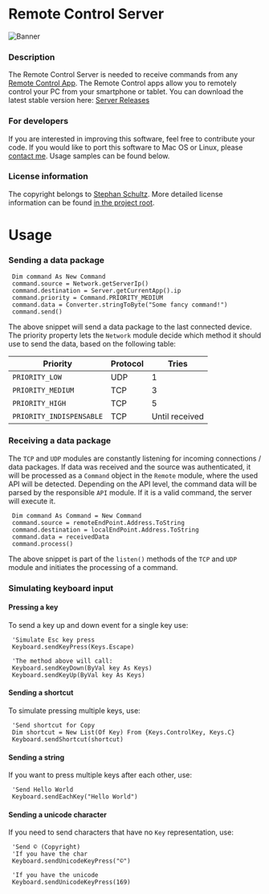 Remote Control Server
===================

![Banner](https://raw.githubusercontent.com/Steppschuh/RemoteControlServer/master/Media/server_default_advanced_faded.png "Remote Control Collection")

### Description
The Remote Control Server is needed to receive commands from any [Remote Control App](http://remote-control-collection.com/). The Remote Control apps allow you to remotely control your PC from your smartphone or tablet. You can download the latest stable version here: [Server Releases](https://github.com/Steppschuh/RemoteControlServer/releases)

### For developers
If you are interested in improving this software, feel free to contribute your code. If you would like to port this software to Mac OS or Linux, please [contact me](http://steppschuh.net/?contact). Usage samples can be found below.

### License information
The copyright belongs to [Stephan Schultz](http://steppschuh.net/). More detailed license information can be found [in the project root](https://github.com/Steppschuh/RemoteControlServer/blob/master/LICENSE).




Usage
===================

### Sending a data package
 ```visualbasic
  Dim command As New Command
  command.source = Network.getServerIp()
  command.destination = Server.getCurrentApp().ip
  command.priority = Command.PRIORITY_MEDIUM
  command.data = Converter.stringToByte("Some fancy command!")
  command.send()
 ```
The above snippet will send a data package to the last connected device. The priority property lets the `Network` module decide which method it should use to send the data, based on the following table:

Priority | Protocol | Tries
--- | --- | ---
`PRIORITY_LOW` | UDP | 1
`PRIORITY_MEDIUM` | TCP | 3
`PRIORITY_HIGH` | TCP | 5
`PRIORITY_INDISPENSABLE` | TCP | Until received

### Receiving a data package
The `TCP` and `UDP` modules are constantly listening for incoming connections / data packages. If data was received and the source was authenticated, it will be processed as a `Command` object in the `Remote` module, where the used API will be detected. Depending on the API level, the command data will be parsed by the responsible `API` module. If it is a valid command, the server will execute it.

 ```visualbasic
  Dim command As Command = New Command
  command.source = remoteEndPoint.Address.ToString
  command.destination = localEndPoint.Address.ToString
  command.data = receivedData
  command.process()
 ```
The above snippet is part of the `listen()` methods of the `TCP` and `UDP` module and initiates the processing of a command.

### Simulating keyboard input
#### Pressing a key
To send a key up and down event for a single key use:
 ```visualbasic
  'Simulate Esc key press
  Keyboard.sendKeyPress(Keys.Escape)
  
  'The method above will call:
  Keyboard.sendKeyDown(ByVal key As Keys)
  Keyboard.sendKeyUp(ByVal key As Keys)
 ```
#### Sending a shortcut
To simulate pressing multiple keys, use:
 ```visualbasic
  'Send shortcut for Copy
  Dim shortcut = New List(Of Key) From {Keys.ControlKey, Keys.C}
  Keyboard.sendShortcut(shortcut)
 ```
#### Sending a string
If you want to press multiple keys after each other, use:
 ```visualbasic
  'Send Hello World
  Keyboard.sendEachKey("Hello World")
 ```
#### Sending a unicode character
If you need to send characters that have no `Key` representation, use:
 ```visualbasic
  'Send © (Copyright)
  'If you have the char
  Keyboard.sendUnicodeKeyPress("©")
  
  'If you have the unicode
  Keyboard.sendUnicodeKeyPress(169)
 ```
